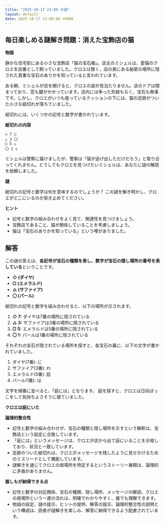 ```yaml
---
title: "2025-10-17 23:09 の謎"
layout: default
date: 2025-10-17 23:09:00 +0900
---
```

## 毎日楽しめる謎解き問題：消えた宝飾店の猫

**物語**

静かな住宅街にある小さな宝飾店「猫の宝石箱」。店主のミシェルは、愛猫のクロエを店番として飼っていました。クロエは賢く、店の奥にある秘密の場所に隠された貴重な宝石のありかを知っていると言われています。

ある朝、ミシェルが店を開けると、クロエの姿が見当たりません。店のドアは閉まっており、窓も鍵がかかっています。店内には争った形跡もなく、宝石も無事です。しかし、クロエがいつも座っているクッションの下には、猫の足跡がついた小さな紙切れが落ちていました。

紙切れには、いくつかの記号と数字が書かれています。

**紙切れの内容**

```
◇ 7 □
△ 3 〇
□ 5 △
〇 1 ◇
```

ミシェルは警察に届けましたが、警察は「猫が逃げ出しただけだろう」と取り合ってくれません。どうしてもクロエを見つけたいミシェルは、あなたに謎の解読を依頼しました。

**謎**

紙切れの記号と数字は何を意味するのでしょうか？
この謎を解き明かし、クロエがどこにいるのか突き止めてください。

**ヒント**

*   記号と数字の組み合わせをよく見て、関連性を見つけましょう。
*   宝飾店であること、猫が関係していることを考慮しましょう。
*   猫は「宝石のありかを知っている」という噂がありました。

## 解答

この謎の答えは、**各記号が宝石の種類を表し、数字が宝石の隠し場所の番号を表している**ということです。

*   **◇ (ダイヤ)**
*   **□ (エメラルド)**
*   **△ (サファイア)**
*   **〇 (パール)**

紙切れの記号と数字を組み合わせると、以下の場所が示されます。

1.  **◇ 7:** ダイヤは7番の場所に隠されている
2.  **△ 3:** サファイアは3番の場所に隠されている
3.  **□ 5:** エメラルドは5番の場所に隠されている
4.  **〇 1:** パールは1番の場所に隠されている

それぞれの宝石が隠されている場所を探すと、各宝石の裏に、以下の文字が書かれていました。

1.  ダイヤ(7番): に
2.  サファイア(3番): わ
3.  エメラルド(5番): 庭
4.  パール(1番): は

文字を順番に並べると、「庭には」となります。
庭を探すと、クロエは日向ぼっこをして気持ちよさそうに寝ていました。

**クロエは庭にいた**

**論理的整合性**

*   記号と数字の組み合わせが、宝石の種類と隠し場所を示すという解釈は、宝飾店という設定に合致しています。
*   「庭には」というメッセージは、クロエが店から出て庭にいることを示唆しており、状況と一致しています。
*   足跡のついた紙切れは、クロエがメッセージを残したように見せかけるためのミスリードとして機能しています。
*   謎解きを通じてクロエの居場所を特定するというストーリー展開は、論理的に矛盾がありません。

**誰しもが納得できる点**

*   記号と数字の対応関係、宝石の種類、隠し場所、メッセージの解読、クロエの居場所という一連の流れは、明確でわかりやすく、誰でも理解できます。
*   物語の設定、謎の提示、ヒントの提供、解答の提示、論理的整合性の説明という構成は、読者が謎解きを楽しみ、解答に納得できるよう配慮されています。
